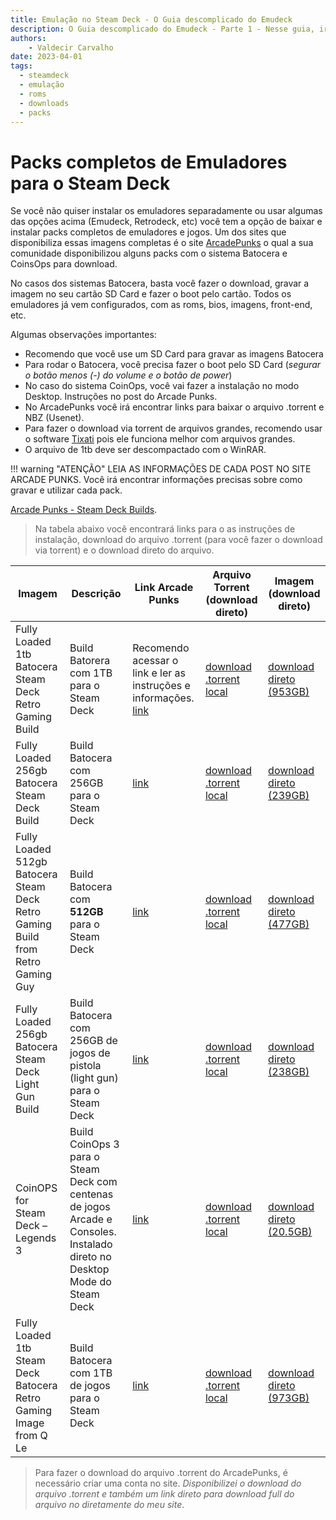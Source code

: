 ```yaml
---
title: Emulação no Steam Deck - O Guia descomplicado do Emudeck 
description: O Guia descomplicado do Emudeck - Parte 1 - Nesse guia, iremos falar sobre todos os detalhes sobre o uso do Emudeck no Steam Deck 
authors:
    - Valdecir Carvalho
date: 2023-04-01
tags:
  - steamdeck
  - emulação
  - roms
  - downloads
  - packs
---
```


# Packs completos de Emuladores para o Steam Deck

Se você não quiser instalar os emuladores separadamente ou usar algumas das opções acima (Emudeck, Retrodeck, etc) você tem a opção de baixar e instalar packs completos de emuladores e jogos. Um dos sites que disponibiliza essas imagens completas é o site [ArcadePunks](https://www.arcadepunks.com/) o qual a sua comunidade disponibilizou alguns packs com o sistema Batocera e CoinsOps para download.

No casos dos sistemas Batocera, basta você fazer o download, gravar a imagem no seu cartão SD Card e fazer o boot pelo cartão. Todos os emuladores já vem configurados, com as roms, bios, imagens, front-end, etc.

Algumas observações importantes:

- Recomendo que você use um SD Card para gravar as imagens Batocera
- Para rodar o Batocera, você precisa fazer o boot pelo SD Card (_segurar o botão menos (-) do volume e o botão de power_)
- No caso do sistema CoinOps, você vai fazer a instalação no modo Desktop. Instruções no post do Arcade Punks.
- No ArcadePunks você irá encontrar links para baixar o arquivo .torrent e NBZ (Usenet).
- Para fazer o download via torrent de arquivos grandes, recomendo usar o software [Tixati](https://www.tixati.com/) pois ele funciona melhor com arquivos grandes.
- O arquivo de 1tb deve ser descompactado com o WinRAR.


!!! warning "ATENÇÃO"
    LEIA AS INFORMAÇÕES DE CADA POST NO SITE ARCADE PUNKS. Você irá encontrar informações precisas sobre como gravar e utilizar cada pack.

[Arcade Punks - Steam Deck Builds](https://www.arcadepunks.com/steam-deck-builds/).

> Na tabela abaixo você encontrará links para o as instruções de instalação, download do arquivo .torrent (para você fazer o download via torrent) e o download direto do arquivo.

| Imagem |Descrição |Link Arcade Punks | Arquivo Torrent (download direto) | Imagem (download direto) |
|---|---|---|---|---|
|Fully Loaded 1tb Batocera Steam Deck Retro Gaming Build| Build Batorera com 1TB para o Steam Deck | Recomendo acessar o link e ler as instruções e informações. [link](https://www.arcadepunks.com/fully-loaded-1tb-batocera-steam-deck-retro-gaming-build/)|[download .torrent local](http://download.localhostcloud.com/steamdeck/images/arcadepunks/torrent/1tb-Batocera.Steam.Deck.GroupBuy-ArcadePunks.torrent)|[download direto (953GB)](http://dlbox.localhostcloud.com/downloads/1tbsd.img)|
|Fully Loaded 256gb Batocera Steam Deck Build|Build Batocera com 256GB para o Steam Deck|[link](https://www.arcadepunks.com/fully-loaded-256gb-batocera-steam-deck-light-gun-build/)|[download .torrent local](http://download.localhostcloud.com/steamdeck/images/arcadepunks/torrent/256gb-Batocera.Steam.Deck-Dm.torrent)|[download direto (239GB)](http://dlbox.localhostcloud.com/downloads/[256gb]-Batocera.Steam.Deck-DereksPixeltorium/256GB-steamdeck-batocera-v1.img)|
|Fully Loaded 512gb Batocera Steam Deck Retro Gaming Build from Retro Gaming Guy|Build Batocera com **512GB** para o Steam Deck|[link](https://www.arcadepunks.com/fully-loaded-512gb-batocera-steam-deck-retro-gaming-build-from-retro-gaming-guy)| [download .torrent local](http://download.localhostcloud.com/steamdeck/images/arcadepunks/torrent/512gb-Steam.Deck.Batocera-RetroGamingGuy.torrent) |[download direto (477GB)](http://dlbox.localhostcloud.com/downloads/[512gb]-Steam.Deck.Batocera-RetroGamingGuy/Steamdeck512GB.img)|
|Fully Loaded 256gb Batocera Steam Deck Light Gun Build|Build Batocera com 256GB de jogos de pistola (light gun) para o Steam Deck|[link](https://www.arcadepunks.com/fully-loaded-256gb-batocera-steam-deck-light-gun-build/)|[download .torrent local](http://download.localhostcloud.com/steamdeck/images/arcadepunks/torrent/Batocera.Light.Gun.SteamDeck-RetroGamingGuy.torrent) |[download direto (238GB)](http://dlbox.localhostcloud.com/downloads/[256gb]-Batocera.Light.Gun.SteamDeck-RetroGamingGuy/SteamDeckLightGun.img)|
|CoinOPS for Steam Deck – Legends 3|Build CoinOps 3 para o Steam Deck com centenas de jogos Arcade e Consoles. Instalado direto no Desktop Mode do Steam Deck |[link](https://www.arcadepunks.com/coinops-for-steam-deck-legends-3/)|[download .torrent local](http://download.localhostcloud.com/steamdeck/images/arcadepunks/torrent/CoinOPS.Legends.3.SteamDeck.v1.0.torrent) | [download direto (20.5GB)](http://dlbox.localhostcloud.com/downloads/CoinOPS%20Legends%203%20SteamDeck%20v1.0/CoinOPS-Legends3-Deck.tar.gz) |
|Fully Loaded 1tb Steam Deck Batocera Retro Gaming Image from Q Le|Build Batocera com 1TB de jogos para o Steam Deck|[link](https://www.arcadepunks.com/fully-loaded-1tb-steam-deck-batocera-retro-gaming-image-from-q-le/)|[download .torrent local](http://depot.guiadosteamdeck.com.br/steamdeck_depot/steamdeck/images/arcadepunks/Q_LE_1TB_BATOCERA_STEAMDECK.torrent) | [download direto (973GB)](http://depot.guiadosteamdeck.com.br/steamdeck_depot/steamdeck/images/arcadepunks/Q_LE_1TB_BATOCERA_STEAMDECK.img) |

> Para fazer o download do arquivo .torrent do ArcadePunks, é necessário criar uma conta no site. _Disponibilizei o download do arquivo .torrent e também um link direto para download full do arquivo no diretamente do meu site_.
